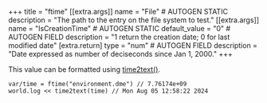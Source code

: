 +++
title = "ftime"
[[extra.args]]
name = "File" # AUTOGEN STATIC
description = "The path to the entry on the file system to test."
[[extra.args]]
name = "IsCreationTime" # AUTOGEN STATIC
default_value = "0" # AUTOGEN FIELD
description = "1 return the creation date; 0 for last modified date"
[extra.return]
type = "num" # AUTOGEN FIELD
description = "Date expressed as number of deciseconds since Jan 1, 2000."
+++

This value can be formatted using [time2text()](@/language/proc/time2text.md).

```dm
var/time = ftime("environment.dme") // 7.76174e+09
world.log << time2text(time) // Mon Aug 05 12:58:22 2024
```
